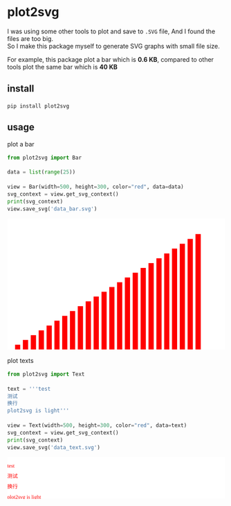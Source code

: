 # plot2svg

I was using some other tools to plot and save to `.SVG` file, And I found the files are too big.  
So I make this package myself to generate SVG graphs with small file size.  

For example, this package plot a bar which is **0.6 KB**, compared to other tools plot the same bar which is **40 KB**


## install

`pip install plot2svg`

## usage

plot a bar
```python
from plot2svg import Bar

data = list(range(25))

view = Bar(width=500, height=300, color="red", data=data)
svg_context = view.get_svg_context()
print(svg_context)
view.save_svg('data_bar.svg')
```

![](/examples/data_bar.svg)

plot texts

```python
from plot2svg import Text

text = '''test
测试
换行
plot2svg is light'''

view = Text(width=500, height=300, color="red", data=text)
svg_context = view.get_svg_context()
print(svg_context)
view.save_svg('data_text.svg')
```

![](/examples/data_text.svg)
